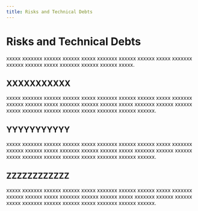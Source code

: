 ```yaml
---
title: Risks and Technical Debts
---
```


# Risks and Technical Debts

xxxxx xxxxxxx xxxxxx xxxxxx xxxxx xxxxxxx xxxxxx xxxxxx xxxxx xxxxxxx xxxxxx xxxxxx xxxxx xxxxxxx xxxxxx xxxxxx xxxxx.

## XXXXXXXXXXX

xxxxx xxxxxxx xxxxxx xxxxxx xxxxx xxxxxxx xxxxxx xxxxxx xxxxx xxxxxxx xxxxxx xxxxxx xxxxx xxxxxxx xxxxxx xxxxxx xxxxx xxxxxxx xxxxxx xxxxxx xxxxx xxxxxxx xxxxxx xxxxxx xxxxx xxxxxxx xxxxxx xxxxxx.

## YYYYYYYYYYY

xxxxx xxxxxxx xxxxxx xxxxxx xxxxx xxxxxxx xxxxxx xxxxxx xxxxx xxxxxxx xxxxxx xxxxxx xxxxx xxxxxxx xxxxxx xxxxxx xxxxx xxxxxxx xxxxxx xxxxxx xxxxx xxxxxxx xxxxxx xxxxxx xxxxx xxxxxxx xxxxxx xxxxxx.

## ZZZZZZZZZZZZ

xxxxx xxxxxxx xxxxxx xxxxxx xxxxx xxxxxxx xxxxxx xxxxxx xxxxx xxxxxxx xxxxxx xxxxxx xxxxx xxxxxxx xxxxxx xxxxxx xxxxx xxxxxxx xxxxxx xxxxxx xxxxx xxxxxxx xxxxxx xxxxxx xxxxx xxxxxxx xxxxxx xxxxxx.
